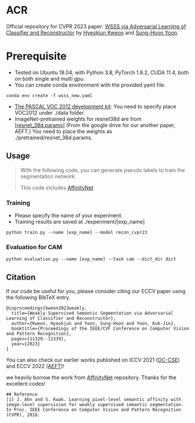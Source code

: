 # ACR
Official repository for CVPR 2023 paper: [WSSS via Adversarial Learning of Classifier and Reconstructor](https://openaccess.thecvf.com/content/CVPR2023/papers/Kweon_Weakly_Supervised_Semantic_Segmentation_via_Adversarial_Learning_of_Classifier_and_CVPR_2023_paper.pdf)  by [Hyeokjun Kweon](https://github.com/sangrockEG) and [Sung-Hoon Yoon](https://github.com/sunghoonYoon).

# Prerequisite
* Tested on Ubuntu 18.04, with Python 3.8, PyTorch 1.8.2, CUDA 11.4, both on both single and multi gpu.
* You can create conda environment with the provided yaml file.
```
conda env create -f wsss_new.yaml
```
* [The PASCAL VOC 2012 development kit](http://host.robots.ox.ac.uk/pascal/VOC/voc2012/):
You need to specify place VOC2012 under ./data folder.
* ImageNet-pretrained weights for resnet38d are from [[resnet_38d.params]](https://drive.google.com/drive/folders/1Ak7eAs8Y8ujjv8TKIp-qCW20fgiIWTc2?usp=sharing) (From the google drive for our another paper, AEFT.)
You need to place the weights as ./pretrained/resnet_38d.params.

## Usage
> With the following code, you can generate pseudo labels to train the segmentation network.
> 
> This code includes  [AffinityNet](https://github.com/jiwoon-ahn/psa)

### Training
* Please specify the name of your experiment.
* Training results are saved at ./experiment/[exp_name]
```
python train.py --name [exp_name] --model recon_cvpr23
```
### Evaluation for CAM
```
python evaluation.py --name [exp_name] --task cam --dict_dir dict
```
## Citation
If our code be useful for you, please consider citing our ECCV paper using the following BibTeX entry.
```
@inproceedings{kweon2023weakly,
  title={Weakly Supervised Semantic Segmentation via Adversarial Learning of Classifier and Reconstructor},
  author={Kweon, Hyeokjun and Yoon, Sung-Hoon and Yoon, Kuk-Jin},
  booktitle={Proceedings of the IEEE/CVF Conference on Computer Vision and Pattern Recognition},
  pages={11329--11339},
  year={2023}
}
```
You can also check our earlier works published on ICCV 2021 ([OC-CSE](https://openaccess.thecvf.com/content/ICCV2021/papers/Kweon_Unlocking_the_Potential_of_Ordinary_Classifier_Class-Specific_Adversarial_Erasing_Framework_ICCV_2021_paper.pdf)) and ECCV 2022 ([AEFT](https://www.ecva.net/papers/eccv_2022/papers_ECCV/papers/136890323.pdf))!

we heavily borrow the work from [AffinityNet](https://github.com/jiwoon-ahn/psa) repository. Thanks for the excellent codes!
```
## Reference
[1] J. Ahn and S. Kwak. Learning pixel-level semantic affinity with image-level supervision for weakly supervised semantic segmentation. In Proc. IEEE Conference on Computer Vision and Pattern Recognition (CVPR), 2018.

